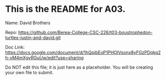 # This is the README for A03.

Name: David Brothers 

Repo: https://github.com/Berea-College-CSC-226/t03-boustrophedon-turtles-justin-and-david.git

Doc Link: https://docs.google.com/document/d/1hQpibEoP1PHOIVsonx8yFGzPDqkq2h-yM4mXgyRGuUw/edit?usp=sharing

Do NOT edit this file; it is just here as a placeholder.  You will be creating your own file to submit.
